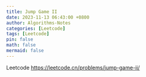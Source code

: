 ```yaml
---
title: Jump Game II
date: 2023-11-13 06:43:00 +0800
author: Algorithms-Notes
categories: [Leetcode]
tags: [Leetcode]
pin: false
math: false
mermaid: false
---
```


Leetcode <https://leetcode.cn/problems/jump-game-ii/>